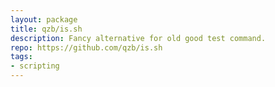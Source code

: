 ```yaml
---
layout: package
title: qzb/is.sh
description: Fancy alternative for old good test command.
repo: https://github.com/qzb/is.sh
tags:
- scripting
---
```




